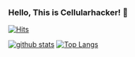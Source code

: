 ### Hello, This is Cellularhacker! 👋
[![Hits](https://hits.seeyoufarm.com/api/count/incr/badge.svg?url=https%3A%2F%2Fgithub.com%2FCellularhacker)](https://hits.seeyoufarm.com)

<!--
**Cellularhacker/Cellularhacker** is a ✨ _special_ ✨ repository because its `README.md` (this file) appears on your GitHub profile.

Here are some ideas to get you started:

- 🔭 I’m currently working on ...
- 🌱 I’m currently learning ...
- 👯 I’m looking to collaborate on ...
- 🤔 I’m looking for help with ...
- 💬 Ask me about ...
- 📫 How to reach me: ...
- 😄 Pronouns: ...
- ⚡ Fun fact: ...
-->

[![github stats](https://github-readme-stats.vercel.app/api?username=Cellularhacker&show_icons=true&hide_border=true&count_private=true)](https://github.com/Cellularhacker)
[![Top Langs](https://github-readme-stats.vercel.app/api/top-langs/?username=Cellularhacker&layout=compact)](https://github.com/shinplest)
